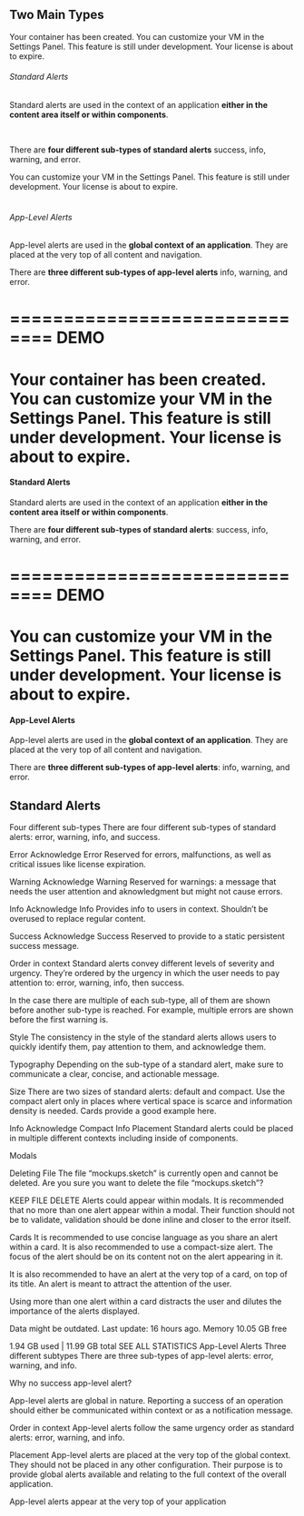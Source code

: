 ## Two Main Types

<div class="clr-row">
    <div class="clr-col-12 clr-col-md-6">
        <div class="clrweb-DoxMedia">
            <div class="clrweb-DoxMedia-block">
                <div class="clrweb-DoxMedia-img">
                    <div class="wrapper-thing">
                        <clr-alert clrAlertType="success" [clrAlertClosable]="false">
                            <clr-alert-item>
                                <span class="alert-text">
                                    Your container has been created.
                                </span>
                            </clr-alert-item>
                        </clr-alert>
                        <clr-alert clrAlertType="info" [clrAlertClosable]="false">
                            <clr-alert-item>
                                <span class="alert-text">
                                    You can customize your VM in the Settings Panel.
                                </span>
                            </clr-alert-item>
                        </clr-alert>
                        <clr-alert clrAlertType="warning" [clrAlertClosable]="false">
                            <clr-alert-item>
                                <span class="alert-text">
                                    This feature is still under development.
                                </span>
                            </clr-alert-item>
                        </clr-alert>
                        <clr-alert clrAlertType="danger" [clrAlertClosable]="false">
                            <clr-alert-item>
                                <span class="alert-text">
                                    Your license is about to expire.
                                </span>
                            </clr-alert-item>
                        </clr-alert>
                    </div>
                </div>
            </div>
            <div class="clrweb-DoxMedia-text">
                <h6>Standard Alerts</h6>
                <p>
                    Standard alerts are used in the context of an application <b>either in the content area itself or within components</b>.
                </p>
                <br>
                <p>
                    There are <b>four different sub-types of standard alerts</b> success, info, warning, and error.
                </p>
            </div>
        </div>
    </div>
    <div class="clr-col-12 clr-col-md-6">
        <div class="clrweb-DoxMedia">
            <div class="clrweb-DoxMedia-block">
                <div class="clrweb-DoxMedia-img app-alert-box">
                    <clr-alert clrAlertType="info" [clrAlertAppLevel]="true"
                        [clrAlertClosable]="false">
                        <clr-alert-item>
                            <span class="alert-text">
                                You can customize your VM in the Settings Panel.
                            </span>
                        </clr-alert-item>
                    </clr-alert>
                    <clr-alert clrAlertType="warning" [clrAlertAppLevel]="true"
                        [clrAlertClosable]="false">
                        <clr-alert-item>
                            <span class="alert-text">
                                This feature is still under development.
                            </span>
                        </clr-alert-item>
                    </clr-alert>
                    <clr-alert clrAlertType="danger" [clrAlertAppLevel]="true"
                        [clrAlertClosable]="false">
                        <clr-alert-item>
                            <span class="alert-text">
                                Your license is about to expire.
                            </span>
                        </clr-alert-item>
                    </clr-alert>
                    <!-- This is a silly hack to keep the height of the boxes nearly equal in most cases but
                    we don't really support success app level so this must go. -->
                    <clr-alert clrAlertType="success" [clrAlertAppLevel]="true"
                        [clrAlertClosable]="false" style="visibility: hidden">
                        <clr-alert-item>
                            <span class="alert-text">
                                Your container has been created.
                            </span>
                        </clr-alert-item>
                    </clr-alert>
                </div>
            </div>
            <div class="clrweb-DoxMedia-text">
                <h6>App-Level Alerts</h6>
                <p>
                    App-level alerts are used in the <b>global context of an application</b>. They are placed at the very top of all content and navigation.
                </p>
                <p>
                    There are <b>three different sub-types of app-level alerts</b> info, warning, and error.
                </p>
            </div>
        </div>
    </div>
</div>

==============================
DEMO
==============================
Your container has been created.
You can customize your VM in the Settings Panel.
This feature is still under development.
Your license is about to expire.
==============================

#### Standard Alerts

Standard alerts are used in the context of an application **either in the content area itself or within components**.

There are **four different sub-types of standard alerts**: success, info, warning, and error.

==============================
DEMO
==============================
You can customize your VM in the Settings Panel.
This feature is still under development.
Your license is about to expire.
==============================

#### App-Level Alerts

App-level alerts are used in the **global context of an application**. They are placed at the very top of all content and navigation.

There are **three different sub-types of app-level alerts**: info, warning, and error.

## Standard Alerts

Four different sub-types
There are four different sub-types of standard alerts: error, warning, info, and success.

Error
Acknowledge
Error
Reserved for errors, malfunctions, as well as critical issues like license expiration.

Warning
Acknowledge
Warning
Reserved for warnings: a message that needs the user attention and aknowledgment but might not cause errors.

Info
Acknowledge
Info
Provides info to users in context. Shouldn’t be overused to replace regular content.

Success
Acknowledge
Success
Reserved to provide to a static persistent success message.

Order in context
Standard alerts convey different levels of severity and urgency. They’re ordered by the urgency in which the user needs to pay attention to: error, warning, info, then success.

In the case there are multiple of each sub-type, all of them are shown before another sub-type is reached. For example, multiple errors are shown before the first warning is.

Style
The consistency in the style of the standard alerts allows users to quickly identify them, pay attention to them, and acknowledge them.

Typography
Depending on the sub-type of a standard alert, make sure to communicate a clear, concise, and actionable message.

Size
There are two sizes of standard alerts: default and compact. Use the compact alert only in places where vertical space is scarce and information density is needed. Cards provide a good example here.

Info
Acknowledge
Compact Info
Placement
Standard alerts could be placed in multiple different contexts including inside of components.

Modals

Deleting File
The file “mockups.sketch” is currently open and cannot be deleted.
Are you sure you want to delete the file “mockups.sketch”?

KEEP FILE
DELETE
Alerts could appear within modals. It is recommended that no more than one alert appear within a modal. Their function should not be to validate, validation should be done inline and closer to the error itself.

Cards
It is recommended to use concise language as you share an alert within a card. It is also recommended to use a compact-size alert. The focus of the alert should be on its content not on the alert appearing in it.

It is also recommended to have an alert at the very top of a card, on top of its title. An alert is meant to attract the attention of the user.

Using more than one alert within a card distracts the user and dilutes the importance of the alerts displayed.

Data might be outdated. Last update: 16 hours ago.
Memory
10.05 GB free

1.94 GB used | 11.99 GB total
SEE ALL STATISTICS
App-Level Alerts
Three different subtypes
There are three sub-types of app-level alerts: error, warning, and info.

Why no success app-level alert?

App-level alerts are global in nature. Reporting a success of an operation should either be communicated within context or as a notification message.

Order in context
App-level alerts follow the same urgency order as standard alerts: error, warning, and info.

Placement
App-level alerts are placed at the very top of the global context. They should not be placed in any other configuration. Their purpose is to provide global alerts available and relating to the full context of the overall application.

App-level alerts appear at the very top of your application
